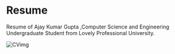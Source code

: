 # Resume
Resume of Ajay Kumar Gupta ,Computer Science and Engineering Undergraduate Student from Lovely Professional University.



![CVimg](https://user-images.githubusercontent.com/63035732/175772745-266d08fa-3ee2-42d0-8e8e-37c14368b7f6.jpg)
